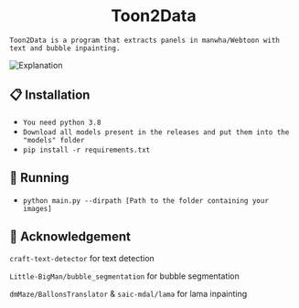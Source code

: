 <h1 align="center">Toon2Data</h1>

`Toon2Data is a program that extracts panels in manwha/Webtoon with text and bubble inpainting.`

![Explanation](https://i.imgur.com/NPJu7rt.png)

## 📋 Installation

- ```You need python 3.8```
- ```Download all models present in the releases and put them into the "models" folder```
- ```pip install -r requirements.txt```

## 👏 Running

- ```python main.py --dirpath [Path to the folder containing your images]```

## 🤝 Acknowledgement

```craft-text-detector``` for text detection

```Little-BigMan/bubble_segmentation``` for bubble segmentation

```dmMaze/BallonsTranslator``` & ```saic-mdal/lama``` for lama inpainting